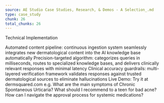 ```yaml
---
source: AE Studio Case Studies, Research, & Demos - A Selection_.md
type: case_study
chunk: 26
total_chunks: 26
---
```


Technical Implementation

Automated content pipeline: continuous ingestion system seamlessly integrates new dermatological content into the AI knowledge base automatically
Precision-targeted algorithm: categorizes queries in milliseconds, routes to specialized knowledge bases, and delivers clinically relevant responses with minimal latency
Clinical accuracy guardrails: multi-layered verification framework validates responses against trusted dermatological sources to eliminate hallucinations
Live Demo:
Try it at dermsquared.com
e.g. What are the main symptoms of Chronic Spontaneous Urticaria? What should I recommend to a teen for bad acne? How can I navigate the approval process for systemic medications?